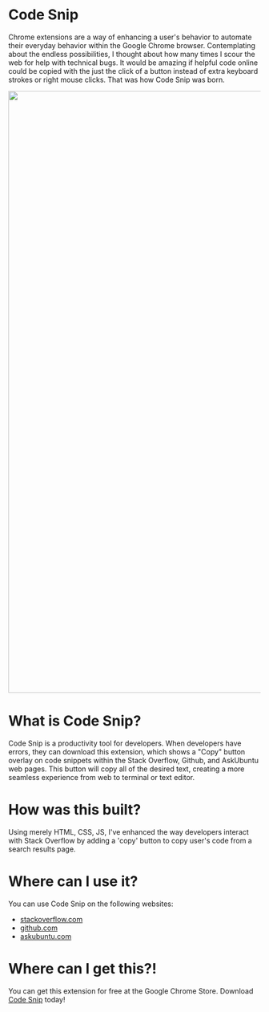 # Code Snip
Chrome extensions are a way of enhancing a user's behavior to automate their everyday behavior within the Google Chrome browser. Contemplating about the endless possibilities, I thought about how many times I scour the web for help with technical bugs. It would be amazing if helpful code online could be copied with the just the click of a button instead of extra keyboard strokes or right mouse clicks. That was how Code Snip was born.

<img src="img/CodeSnip.gif" width="1200px" />

# What is Code Snip?

Code Snip is a productivity tool for developers. When developers have errors, they can download this extension, which shows a "Copy" button overlay on code snippets within the Stack Overflow, Github, and AskUbuntu web pages. This button will copy all of the desired text, creating a more seamless experience from web to terminal or text editor.

# How was this built?
Using merely HTML, CSS, JS, I've enhanced the way developers interact with Stack Overflow by adding a 'copy' button to copy user's code from a search results page.

# Where can I use it?
You can use Code Snip on the following websites:
* [stackoverflow.com](https://www.stackoverflow.com)
* [github.com](https://www.github.com)
* [askubuntu.com](https://www.askubuntu.com)

# Where can I get this?!
You can get this extension for free at the Google Chrome Store. Download [Code Snip](https://chrome.google.com/webstore/detail/loeopfggphfjeegjidkjbogidpbapold/) today!
